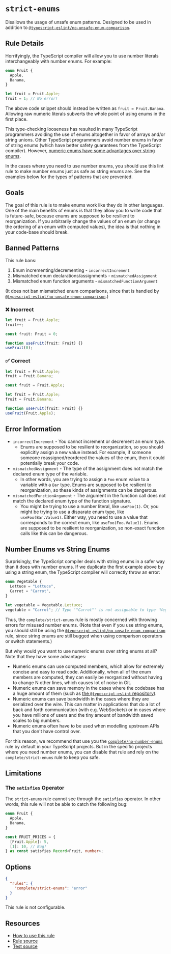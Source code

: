 # `strict-enums`

Disallows the usage of unsafe enum patterns. Designed to be used in addition to [`@typescript-eslint/no-unsafe-enum-comparison`](https://typescript-eslint.io/rules/no-unsafe-enum-comparison).

## Rule Details

Horrifyingly, the TypeScript compiler will allow you to use number literals interchangeably with number enums. For example:

```ts
enum Fruit {
  Apple,
  Banana,
}

let fruit = Fruit.Apple;
fruit = 1; // No error!
```

The above code snippet should instead be written as `fruit = Fruit.Banana`. Allowing raw numeric literals subverts the whole point of using enums in the first place.

This type-checking looseness has resulted in many TypeScript programmers avoiding the use of enums altogether in favor of arrays and/or string unions. Other TypeScript programmers avoid number enums in favor of string enums (which have better safety guarantees from the TypeScript compiler). However, [numeric enums have some advantages over string enums](#number-enums-vs-string-enums).

In the cases where you need to use number enums, you should use this lint rule to make number enums just as safe as string enums are. See the examples below for the types of patterns that are prevented.

## Goals

The goal of this rule is to make enums work like they do in other languages. One of the main benefits of enums is that they allow you to write code that is future-safe, because enums are supposed to be resilient to reorganization. If you arbitrarily change the values of an enum (or change the ordering of an enum with computed values), the idea is that nothing in your code-base should break.

## Banned Patterns

This rule bans:

1. Enum incrementing/decrementing - `incorrectIncrement`
1. Mismatched enum declarations/assignments - `mismatchedAssignment`
1. Mismatched enum function arguments - `mismatchedFunctionArgument`

(It does not ban mismatched enum comparisons, since that is handled by [`@typescript-eslint/no-unsafe-enum-comparison`](https://typescript-eslint.io/rules/no-unsafe-enum-comparison).)

<!--tabs-->

### ❌ Incorrect

```ts
let fruit = Fruit.Apple;
fruit++;
```

```ts
const fruit: Fruit = 0;
```

```ts
function useFruit(fruit: Fruit) {}
useFruit(0);
```

### ✅ Correct

```ts
let fruit = Fruit.Apple;
fruit = Fruit.Banana;
```

```ts
const fruit = Fruit.Apple;
```

```ts
let fruit = Fruit.Apple;
fruit = Fruit.Banana;
```

```ts
function useFruit(fruit: Fruit) {}
useFruit(Fruit.Apple);
```

## Error Information

- `incorrectIncrement` - You cannot increment or decrement an enum type.
  - Enums are supposed to be resilient to reorganization, so you should explicitly assign a new value instead. For example, if someone someone reassigned/reordered the values of the enum, then it could potentially break your code.
- `mismatchedAssignment` - The type of the assignment does not match the declared enum type of the variable.
  - In other words, you are trying to assign a `Foo` enum value to a variable with a `Bar` type. Enums are supposed to be resilient to reorganization, so these kinds of assignments can be dangerous.
- `mismatchedFunctionArgument` - The argument in the function call does not match the declared enum type of the function signature.
  - You might be trying to use a number literal, like `useFoo(1)`. Or, you might be trying to use a disparate enum type, like `useFoo(Bar.Value1)`. Either way, you need to use a value that corresponds to the correct enum, like `useFoo(Foo.Value1)`. Enums are supposed to be resilient to reorganization, so non-exact function calls like this can be dangerous.

## Number Enums vs String Enums

Surprisingly, the TypeScript compiler deals with string enums in a safer way than it does with number enums. If we duplicate the first example above by using a string enum, the TypeScript compiler will correctly throw an error:

```ts
enum Vegetable {
  Lettuce = "Lettuce",
  Carrot = "Carrot",
}

let vegetable = Vegetable.Lettuce;
vegetable = "Carrot"; // Type '"Carrot"' is not assignable to type 'Vegetable'.
```

Thus, the `complete/strict-enums` rule is mostly concerned with throwing errors for misused number enums. (Note that even if you use string enums, you should still be using the [`@typescript-eslint/no-unsafe-enum-comparison`](https://typescript-eslint.io/rules/no-unsafe-enum-comparison) rule, since string enums are still bugged when using comparison operators or switch statements.)

But why would you want to use numeric enums over string enums at all? Note that they have some advantages:

- Numeric enums can use computed members, which allow for extremely concise and easy to read code. Additionally, when all of the enum members are computed, they can easily be reorganized without having to change N other lines, which causes lot of noise in Git.
- Numeric enums can save memory in the cases where the codebase has a huge amount of them (such as [the `@typescript-eslint` repository](https://github.com/typescript-eslint/typescript-eslint/)).
- Numeric enums can save bandwidth in the cases where they are serialized over the wire. This can matter in applications that do a lot of back and forth communication (with e.g. WebSockets) or in cases where you have millions of users and the tiny amount of bandwidth saved scales to big numbers.
- Numeric enums often have to be used when modelling upstream APIs that you don't have control over.

For this reason, we recommend that use you the [`complete/no-number-enums`](no-number-enums.md) rule by default in your TypeScript projects. But in the specific projects where you need number enums, you can disable that rule and rely on the `complete/strict-enums` rule to keep you safe.

## Limitations

### The `satisfies` Operator

The `strict-enums` rule cannot see through the `satisfies` operator. In other words, this rule will not be able to catch the following bug:

```ts
enum Fruit {
  Apple,
  Banana,
}

const FRUIT_PRICES = {
  [Fruit.Apple]: 5,
  [1]: 10, // Bug!
} as const satisfies Record<Fruit, number>;
```

## Options

```json
{
  "rules": {
    "complete/strict-enums": "error"
  }
}
```

This rule is not configurable.

## Resources

- [How to use this rule](https://complete-ts.github.io/eslint-plugin-complete)
- [Rule source](https://github.com/complete-ts/complete/blob/main/packages/eslint-plugin-complete/src/rules/strict-enums.ts)
- [Test source](https://github.com/complete-ts/complete/blob/main/packages/eslint-plugin-complete/tests/rules/strict-enums.test.ts)
